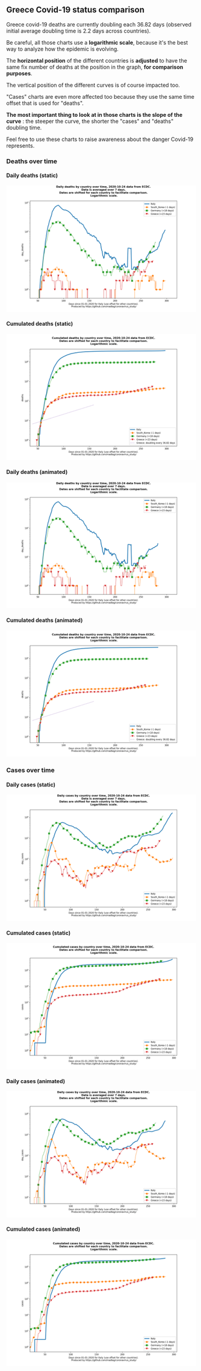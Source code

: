 ## Greece Covid-19 status comparison 

Greece covid-19 deaths are currently doubling each 36.82 days (observed initial average doubling time is 2.2 days across countries).



Be careful, all those charts use a **logarithmic scale**, because it's the best way to analyze how the epidemic is evolving.
 
The **horizontal position** of the different countries is **adjusted** to have the same fix number of deaths at the position in the graph, **for comparison purposes**.

The vertical position of the different curves is of course impacted too.

"Cases" charts are even more affected too because they use the same time offset that is used for "deaths".

**The most important thing to look at in those charts is the slope of the curve** : the steeper the curve, the shorter the "cases" and "deaths" doubling time.

Feel free to use these charts to raise awareness about the danger Covid-19 represents. 


 
### Deaths over time
 
#### Daily deaths (static)
![Greece covid-19 daily deaths static chart](https://raw.githubusercontent.com/madlag/coronavirus_study/master/notebooks/graphs/2020-10-24/countries/Greece/2020-10-24_Greece_day_deaths.png "Greece covid-19 day_deaths static chart")   
 
#### Cumulated deaths (static)
![Greece covid-19 cumulated deaths static chart](https://raw.githubusercontent.com/madlag/coronavirus_study/master/notebooks/graphs/2020-10-24/countries/Greece/2020-10-24_Greece_deaths.png "Greece covid-19 deaths static chart")   
 
#### Daily deaths (animated)
![Greece covid-19 daily deaths animated chart](https://raw.githubusercontent.com/madlag/coronavirus_study/master/notebooks/graphs/2020-10-24/countries/Greece/2020-10-24_Greece_day_deaths.gif "Greece covid-19 day_deaths animated chart")   
 
#### Cumulated deaths (animated)
![Greece covid-19 cumulated deaths animated chart](https://raw.githubusercontent.com/madlag/coronavirus_study/master/notebooks/graphs/2020-10-24/countries/Greece/2020-10-24_Greece_deaths.gif "Greece covid-19 deaths animated chart")   

 
### Cases over time
 
#### Daily cases (static)
![Greece covid-19 daily cases static chart](https://raw.githubusercontent.com/madlag/coronavirus_study/master/notebooks/graphs/2020-10-24/countries/Greece/2020-10-24_Greece_day_cases.png "Greece covid-19 day_cases static chart")   
 
#### Cumulated cases (static)
![Greece covid-19 cumulated cases static chart](https://raw.githubusercontent.com/madlag/coronavirus_study/master/notebooks/graphs/2020-10-24/countries/Greece/2020-10-24_Greece_cases.png "Greece covid-19 cases static chart")   
 
#### Daily cases (animated)
![Greece covid-19 daily cases animated chart](https://raw.githubusercontent.com/madlag/coronavirus_study/master/notebooks/graphs/2020-10-24/countries/Greece/2020-10-24_Greece_day_cases.gif "Greece covid-19 day_cases animated chart")   
 
#### Cumulated cases (animated)
![Greece covid-19 cumulated cases animated chart](https://raw.githubusercontent.com/madlag/coronavirus_study/master/notebooks/graphs/2020-10-24/countries/Greece/2020-10-24_Greece_cases.gif "Greece covid-19 cases animated chart")   


